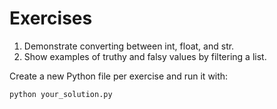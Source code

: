 # Exercises

1. Demonstrate converting between int, float, and str.
2. Show examples of truthy and falsy values by filtering a list.

Create a new Python file per exercise and run it with:
```bash
python your_solution.py
```
